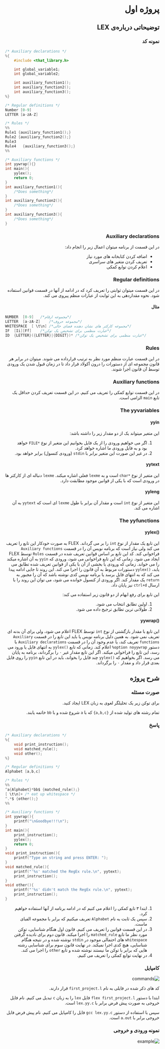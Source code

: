 <div dir="rtl">

# پروژه اول

## توضیحاتی درباره‌ی LEX

### نمونه کد

</div>

```c
/* Auxiliary declarations */
%{
    #include <that_library.h>

    int global_variable1;
    int global_variable2;

    int auxiliary_function1();
    int auxiliary_function2();    
    int auxiliary_function3();
%}

/* Regular definitions */
Number [0-9]
LETTER [a-zA-Z]

/* Rules */
%%
Rule1 {auxiliary_function1();}
Rule2 {auxiliary_function2();}
Rule3
Rule4   {auxiliary_function3();}
%%

/* Auxiliary functions */
int yywrap(){}
int main(){
    yylex();
    return 0;
}
int auxiliary_function1(){
    /*Does something*/
}
int auxiliary_function2(){
    /*Does something*/
}
int auxiliary_function3(){
    /*Does something*/
}

```

<div dir="rtl">

### Auxiliary declarations

در این قسمت از برنامه میتوان اعمال زیر را انجام داد:

- اضافه کردن کتابخانه های مورد نیاز
- تعربف کردن متغیر های سراسری
- اعلام کردن توابع کمکی

### Regular definitions

در این قسمت میتوان ثوابتی را تعریف کرد که در ادامه از آنها در قسمت قوانین استفاده شود. نحوه مقداردهی به این ثوابت از عبارات منظم پیروی می کند.

#### مثال

</div>

```c
NUMBER  [0-9]   /*مجموعه ارقام*/
LETTER  [a-zA-Z]    /*مجموعه حروف*/ 
WHITESPACE  [ \t\n] /*مجموعه کارکتر های نشان دهنده فضای خالی*/
IF  [Ii][Ff]    /*عبارت منظمی برای تشخیص یک توکن*/
ID  {LETTER}({LETTER}|{DIGIT})* /*عبارت منظمی برای تشخیص یک توکن*/

```

<div dir="rtl">

### Rules

در این قسمت عبارت منظم مورد نظر به ترتیب قرارداده می شوند. میتوان در برابر هر قانون مجموعه ای از دستورات را درون آکولاد قرار داد تا در زمان قبول شدن یک ورودی توسط آن قانون اجرا شوند.

### Auxiliary functions

در این قسمت توابع کمکی را تعریف می کنیم. در این قسمت تعریف کردن حداقل یک تابع &#x2066;`main`&#x2069; الزامی است.

### The yyvariables

#### yyin

این متغیر میتواند یک از دو مقدار زیر را داشته باشد:

1. اگر می خواهیم ورودی را از یک فایل بخوانیم این متغیر از نوع &#x2066;`FILE*`&#x2069; خواهد بود و به فایل ورودی ما اشاره خواهد کرد.
2. در غیر این صورت این متغیر برابر با &#x2066;`stdin`&#x2069; (ورودی کنسول) برابر خواهد بود.

#### yytext

این متغیر از نوع &#x2066;`char*`&#x2069; است و به &#x2066;`lexme`&#x2069; فعلی اشاره میکند. &#x2066;`lexme`&#x2069; دنباله ای از کارکتر ها در ورودی است که با یکی از قوانین موجود مطابقت دارد.

#### yyleng

این متغیر از نوع &#x2066;`int`&#x2069; است و مقدار آن برابر با طول &#x2066;`lexme`&#x2069; ای است که &#x2066;`yytext`&#x2069; به آن اشاره می کند.

### The yyfunctions

#### &#x2066;yylex()&#x2069;

این تابع یک مقدار از نوع &#x2066;`int`&#x2069; را بر می گرداند. FLEX به صورت خودکار این تابع را تعریف می کند ولی نیاز است که برنامه نویس آن را در قسمت &#x2066;`Auxiliary functions`&#x2069; فراخوانی کند. کد این تابع بر اساس قوانین تعریف شده در قسمت &#x2066;`Rules`&#x2069; توسط FLEX ایجاد می شود. زمانی که این تابع فراخوانی می شود، ورودی که &#x2066;`yyin`&#x2069; به آن اشاره میکند را می خواند. زمانی که ورودی یا بخشی از آن با یکی از قوانین تعریف شده تطابق می یابد، &#x2066;`yylex()`&#x2069; دستورات مربوط به آن قانون را اجرا می کند. این روند تا جایی ادامه پیدا می کند که به انتهای فایل برسد یا برنامه نویس کدی  نوشته باشد که آن را مجبور به &#x2066;`return`&#x2069; یک مقدار کند. اگر ورودی از کنسول خوانده می شود، می توان این روند را با ارسال &#x2066;`ctrl+d`&#x2069; نیز پایان داد.

این تابع برای رفع ابهام از دو قانون زیر استفاده می کند:

1. اولین تطابق انتخاب می شود.
2. طولانی ترین تطابق ترجیح داده می شود.

#### &#x2066;yywrap()&#x2069;

این تابع با مقدار بازگشتی از نوع &#x2066;`int`&#x2069; توسط FLEX اعلام می شود، ولی برای آن بدنه ای تعریف نمی شود. به همین دلیل برنامه نویس یا باید این تابع را در قسمت &#x2066;`Auxiliary functions`&#x2069; تعریف کند، یا عدم وجود آن را در قسمت &#x2066;`Auxiliary declarations`&#x2069; با دستور &#x2066;`%option noyywrap`&#x2069; اعلام کند. زمانی که تابع &#x2066;`yylex()`&#x2069; به انتهای فایل یا ورود می رسد، این تابع را فراخوانی میکند. اگر این تابع مقدار غیر ۰ را برگرداند، برنامه به پایان می رسد. اگر بخواهیم که &#x2066;`yylex()`&#x2069; چند فایل را بخواند، باید در این تابع &#x2066;`yyin`&#x2069; را روی فایل بعدی قرار داد و مقدار ۰ را برگرداند.

## شرح پروژه

### صورت مسئله

برای توکن زیر یک تحلیلگر لغوی به زبان LEX ایجاد کنید.

تمام رشته های تولید شده از &#x2066;`{a,b,c}`&#x2069; که با &#x2066;`a`&#x2069; شروع شده و با &#x2066;`bb`&#x2069; خاتمه یابند.

### پاسخ

</div>

```c
/* Auxiliary declarations */
%{
    void print_instruction();
    void matched_rule();
    void other();    
%}

/* Regular definitions */
Alphabet [a,b,c]

/* Rules */
%%
^a{Alphabet}*bb$ {matched_rule();}
[ \t\n]+ /* eat up whitespace */
^.*$ {other();}
%%

/* Auxiliary functions */
int yywrap(){
    printf("\nGoodbye!!!\n");
}
int main(){
    print_instruction();
    yylex();
    return 0;
}
void print_instruction(){
    printf("Type an string and press ENTER: ");
}
void matched_rule(){
    printf("'%s' matched the RegEx rule.\n", yytext);
    print_instruction();
}
void other(){
    printf("'%s' didn't match the RegEx rule.\n", yytext);
    print_instruction();
}
```

<div dir="rtl">

1. ابتدا ۳ تابع کمکی را اعلام می کنیم که در ادامه برنامه از آنها استفاده خواهیم کرد.
2. سپس یک ثابت به نام &#x2066;`Alphabet`&#x2069; تعریف میکنیم که برابر با مجموعه الفبای ماست.
3. در این قسمت قوانین را تعریف می کنیم. قانون اول هنگام شناسایی، توکن مورد نظر ما تابع &#x2066;`matched_rule`&#x2069; را اجرا میکند. قانون دوم برای نادیده گرفتن &#x2066;`whitespace`&#x2069; های احتمالی موجود در &#x2066;`stdin`&#x2069; نوشته شده و در نتیجه هنگام شناسایی، هیچ کدی اجرا نمیکند. در نهایت قانون سوم برای شناسایی رشته هایی که برابر با توکن ما نیستند نوشته شده و تابع &#x2066;`other`&#x2069; را اجرا می کند.
4. در نهایت توابع کمکی را تعریف می کنیم.

### کامپایل

![commands](./commands.png)

کد های ذکر شده در فایلی به نام &#x2066;`first_project.l`&#x2069; قرار دارند.

ابتدا با دستور &#x2066;`flex first_project.l`&#x2069; فایل &#x2066;`lex`&#x2069; را به زبان &#x2066;`c`&#x2069; تبدیل می کنیم. نام فایل خروجی به صورت پیش فرض برابر با &#x2066;`lex.yy.c`&#x2069; است.

سپس با استفاده از دستور &#x2066;`gcc lex.yy.c`&#x2069; فایل را کامپایل می کنیم. نام پیش فرض فایل خروجی برابر با &#x2066;`a.out`&#x2069; است.

### نمونه ورودی و خروجی

![example](./example.png)
</div>
